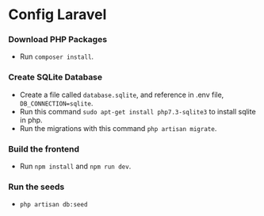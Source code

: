 # Config Laravel
### Download PHP Packages
 * Run `composer install`.

### Create SQLite Database
 * Create a file called `database.sqlite`, and reference in .env file, `DB_CONNECTION=sqlite`.
 * Run this command `sudo apt-get install php7.3-sqlite3` to install sqlite in php.
 * Run the migrations with this command `php artisan migrate`.

 ### Build the frontend
 * Run `npm install` and `npm run dev`.

 ### Run the seeds
  * `php artisan db:seed`